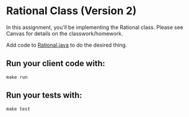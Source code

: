 # Rational Class (Version 2)

In this assignment, you'll be implementing the Rational class. Please see Canvas for details on the classwork/homework.

Add code to [Rational.java](src/main/java/Ratioonal.java) to do the desired thing.

## Run your client code with:
```shell script
make run
```

## Run your tests with:
```shell script
make test
```